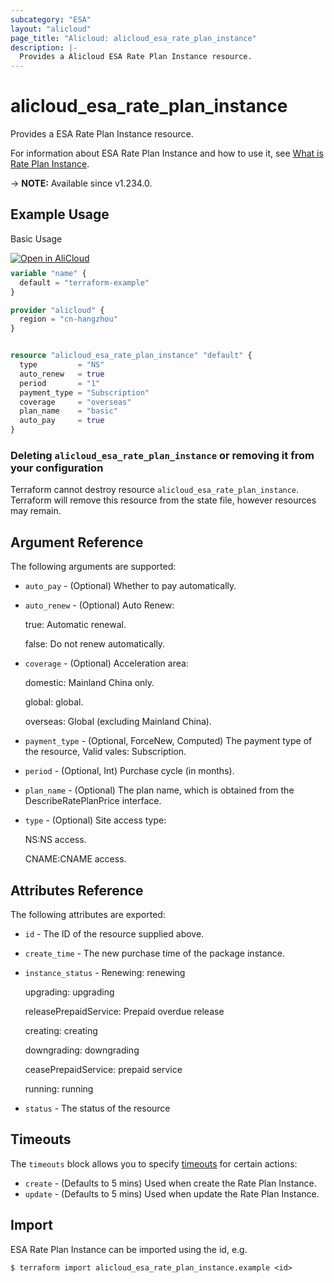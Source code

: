 ```yaml
---
subcategory: "ESA"
layout: "alicloud"
page_title: "Alicloud: alicloud_esa_rate_plan_instance"
description: |-
  Provides a Alicloud ESA Rate Plan Instance resource.
---
```


# alicloud_esa_rate_plan_instance

Provides a ESA Rate Plan Instance resource.



For information about ESA Rate Plan Instance and how to use it, see [What is Rate Plan Instance](https://www.alibabacloud.com/help/en/).

-> **NOTE:** Available since v1.234.0.

## Example Usage

Basic Usage

<div style="display: block;margin-bottom: 40px;"><div class="oics-button" style="float: right;position: absolute;margin-bottom: 10px;">
  <a href="https://api.aliyun.com/terraform?resource=alicloud_esa_rate_plan_instance&exampleId=8a610a35-0473-4250-1ee5-cec23e2ec9dad16ea3e5&activeTab=example&spm=docs.r.esa_rate_plan_instance.0.8a610a3504&intl_lang=EN_US" target="_blank">
    <img alt="Open in AliCloud" src="https://img.alicdn.com/imgextra/i1/O1CN01hjjqXv1uYUlY56FyX_!!6000000006049-55-tps-254-36.svg" style="max-height: 44px; max-width: 100%;">
  </a>
</div></div>

```terraform
variable "name" {
  default = "terraform-example"
}

provider "alicloud" {
  region = "cn-hangzhou"
}


resource "alicloud_esa_rate_plan_instance" "default" {
  type         = "NS"
  auto_renew   = true
  period       = "1"
  payment_type = "Subscription"
  coverage     = "overseas"
  plan_name    = "basic"
  auto_pay     = true
}
```

### Deleting `alicloud_esa_rate_plan_instance` or removing it from your configuration

Terraform cannot destroy resource `alicloud_esa_rate_plan_instance`. Terraform will remove this resource from the state file, however resources may remain.

## Argument Reference

The following arguments are supported:
* `auto_pay` - (Optional) Whether to pay automatically.
* `auto_renew` - (Optional) Auto Renew:

  true: Automatic renewal.

  false: Do not renew automatically.
* `coverage` - (Optional) Acceleration area:

  domestic: Mainland China only.

  global: global.

  overseas: Global (excluding Mainland China).
* `payment_type` - (Optional, ForceNew, Computed) The payment type of the resource, Valid vales: Subscription.
* `period` - (Optional, Int) Purchase cycle (in months).
* `plan_name` - (Optional) The plan name, which is obtained from the DescribeRatePlanPrice interface.
* `type` - (Optional) Site access type:

  NS:NS access.

  CNAME:CNAME access.

## Attributes Reference

The following attributes are exported:
* `id` - The ID of the resource supplied above.
* `create_time` - The new purchase time of the package instance.
* `instance_status` - Renewing: renewing

  upgrading: upgrading

  releasePrepaidService: Prepaid overdue release

  creating: creating

  downgrading: downgrading

  ceasePrepaidService: prepaid service

  running: running
* `status` - The status of the resource

## Timeouts

The `timeouts` block allows you to specify [timeouts](https://www.terraform.io/docs/configuration-0-11/resources.html#timeouts) for certain actions:
* `create` - (Defaults to 5 mins) Used when create the Rate Plan Instance.
* `update` - (Defaults to 5 mins) Used when update the Rate Plan Instance.

## Import

ESA Rate Plan Instance can be imported using the id, e.g.

```shell
$ terraform import alicloud_esa_rate_plan_instance.example <id>
```